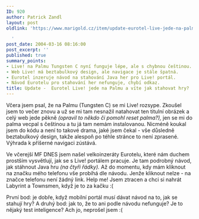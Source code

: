 ```yaml
---
ID: 920
author: Patrick Zandl
layout: post
oldlink: 'https://www.marigold.cz/item/update-eurotel-live-jede-na-palmu-a-vite-jak-stahovat-hry

  '
post_date: 2004-03-16 08:16:00
post_excerpt: ''
published: true
summary_points:
- Live! na Palmu Tungsten C nyní funguje lépe, ale s chybnou češtinou.
- Web Live! má beztabulkový design, ale navigace je stále špatná.
- Eurotel inzeruje návod na stahování Java her pro Live! portál.
- Návod Eurotelu pro stahování her nefunguje, chybí odkaz.
title: Update -  Eurotel Live! jede na Palmu a víte jak stahovat hry?
---
```


<p>
Včera jsem psal, že na Palmu (Tungsten C) se mi Live! rozsype. Zkoušel jsem to večer znovu a už se mi tam nesnažil natahovat ten titulní obrázek a celý web jede pěkně <EM>(opravil to někdo či pomohl reset palma?),</EM> jen se mi do palma vecpal s češtinou a tu já tam nemám instalovanou. Nicméně koukal jsem do kódu a není to takové drama, jaké jsem čekal - vše důsledně beztabulkový design, takže alespoň po téhle stránce to není zprasené. Výhrada k příšerné navigaci zústává. </p>

<p>
Ve včerejší MF DNES jsem našel velkoinzeráty Eurotelu, které nám duchem prostším vysvětlují, jak se s Live! portálem pracuje. Je tam podrobný návod, jak stáhnout Java hru <EM>(na čtyři řádky).</EM> Až do momentu, kdy mám kliknout na značku mého telefonu vše probíhá dle návodu. Jenže kliknout nelze - na značce telefonu není žádný link. Help me! Jsem ztracen a chci si nahrát Labyrint a Townsmen, když je to za kačku :(</p>

<p>
První bod: je dobře, když mobilní portál musí dávat návod na to, jak se stahují hry? A druhý bod: jak to, že to ani podle návodu nefunguje? Je to nějaký test inteligence? Ach jo, neprošel jsem :(</p>